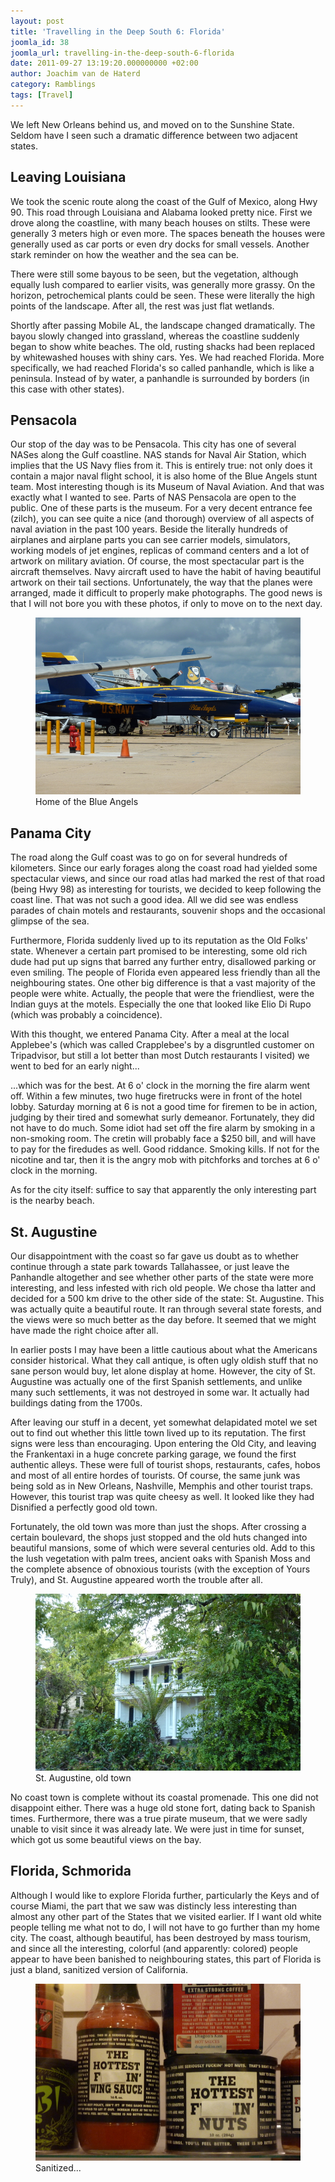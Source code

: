 ```yaml
---
layout: post
title: 'Travelling in the Deep South 6: Florida'
joomla_id: 38
joomla_url: travelling-in-the-deep-south-6-florida
date: 2011-09-27 13:19:20.000000000 +02:00
author: Joachim van de Haterd
category: Ramblings
tags: [Travel]
---
```

<p>We left New Orleans behind us, and moved on to the Sunshine State. Seldom have I seen such a dramatic difference between two adjacent states.</p>

<h2>Leaving Louisiana</h2>

<p>We took the scenic route along the coast of the Gulf of Mexico, along Hwy 90. This road through Louisiana and Alabama looked pretty nice. First we drove along the coastline, with many beach houses on stilts. These were generally 3 meters high or even more. The spaces beneath the houses were generally used as car ports or even dry docks for small vessels. Another stark reminder on how the weather and the sea can be.</p>

<p>There were still some bayous to be seen, but the vegetation, although equally lush compared to earlier visits, was generally more grassy. On the horizon, petrochemical plants could be seen. These were literally the high points of the landscape. After all, the rest was just flat wetlands.</p>

<p>Shortly after passing Mobile AL, the landscape changed dramatically. The bayou slowly changed into grassland, whereas the coastline suddenly began to show white beaches. The old, rusting shacks had been replaced by whitewashed houses with shiny cars. Yes. We had reached Florida. More specifically, we had reached Florida's so called panhandle, which is like a peninsula. Instead of by water, a panhandle is surrounded by borders (in this case with other states).</p>

<h2>Pensacola</h2>

<p>Our stop of the day was to be Pensacola. This city has one of several NASes along the Gulf coastline. NAS stands for Naval Air Station, which implies that the US Navy flies from it. This is entirely true: not only does it contain a major naval flight school, it is also home of the Blue Angels stunt team. Most interesting though is its Museum of Naval Aviation. And that was exactly what I wanted to see. Parts of NAS Pensacola are open to the public. One of these parts is the museum. For a very decent entrance fee (zilch), you can see quite a nice (and thorough) overview of all aspects of naval aviation in the past 100 years. Beside the literally hundreds of airplanes and airplane parts you can see carrier models, simulators, working models of jet engines, replicas of command centers and a lot of artwork on military aviation. Of course, the most spectacular part is the aircraft themselves. Navy aircraft used to have the habit of having beautiful artwork on their tail sections. Unfortunately, the way that the planes were arranged, made it difficult to properly make photographs. The good news is that I will not bore you with these photos, if only to move on to the next day.</p>

<p>
	<figure>
		<img src="/assets/images/posts/usa2k11/usa_11_6_1.JPG" alt="...home of the Blue Angels" />
		<figcaption>Home of the Blue Angels</figcaption>
	</figure>
</p>

<h2>Panama City</h2>

<p>The road along the Gulf coast was to go on for several hundreds of kilometers. Since our early forages along the coast road had yielded some spectacular views, and since our road atlas had marked the rest of that road (being Hwy 98) as interesting for tourists, we decided to keep following the coast line. That was not such a good idea. All we did see was endless parades of chain motels and restaurants, souvenir shops and the occasional glimpse of the sea.</p>

<p>Furthermore, Florida suddenly lived up to its reputation as the Old Folks' state. Whenever a certain part promised to be interesting, some old rich dude had put up signs that barred any further entry, disallowed parking or even smiling. The people of Florida even appeared less friendly than all the neighbouring states. One other big difference is that a vast majority of the people were white. Actually, the people that were the friendliest, were the Indian guys at the motels. Especially the one that looked like Elio Di Rupo (which was probably a coincidence).</p>

<p>With this thought, we entered Panama City. After a meal at the local Applebee's (which was called Crapplebee's by a disgruntled customer on Tripadvisor, but still a lot better than most Dutch restaurants I visited) we went to bed for an early night...</p>

<p>...which was for the best. At 6 o' clock in the morning the fire alarm went off. Within a few minutes, two huge firetrucks were in front of the hotel lobby. Saturday morning at 6 is not a good time for firemen to be in action, judging by their tired and somewhat surly demeanor. Fortunately, they did not have to do much. Some idiot had set off the fire alarm by smoking in a non-smoking room. The cretin will probably face a $250 bill, and will have to pay for the firedudes as well. Good riddance. Smoking kills. If not for the nicotine and tar, then it is the angry mob with pitchforks and torches at 6 o' clock in the morning.</p>

<p>As for the city itself: suffice to say that apparently the only interesting part is the nearby beach.</p>

<h2>St. Augustine</h2>

<p>Our disappointment with the coast so far gave us doubt as to whether continue through a state park towards Tallahassee, or just leave the Panhandle altogether and see whether other parts of the state were more interesting, and less infested with rich old people. We chose tha latter and decided for a 500 km drive to the other side of the state: St. Augustine. This was actually quite a beautiful route. It ran through several state forests, and the views were so much better as the day before. It seemed that we might have made the right choice after all.</p>

<p>In earlier posts I may have been a little cautious about what the Americans consider historical. What they call antique, is often ugly oldish stuff that no sane person would buy, let alone display at home. However, the city of St. Augustine was actually one of the first Spanish settlements, and unlike many such settlements, it was not destroyed in some war. It actually had buildings dating from the 1700s.</p>

<p>After leaving our stuff in a decent, yet somewhat delapidated motel we set out to find out whether this little town lived up to its reputation. The first signs were less than encouraging. Upon entering the Old City, and leaving the Frankentaxi in a huge concrete parking garage, we found the first authentic alleys. These were full of tourist shops, restaurants, cafes, hobos and most of all entire hordes of tourists. Of course, the same junk was being sold as in New Orleans, Nashville, Memphis and other tourist traps. However, this tourist trap was quite cheesy as well. It looked like they had Disnified a perfectly good old town.</p>

<p>Fortunately, the old town was more than just the shops. After crossing a certain boulevard, the shops just stopped and the old huts changed into beautiful mansions, some of which were several centuries old. Add to this the lush vegetation with palm trees, ancient oaks with Spanish Moss and the complete absence of obnoxious tourists (with the exception of Yours Truly), and St. Augustine appeared worth the trouble after all.

<p>
	<figure>
		<img src="/assets/images/posts/usa2k11/usa_11_6_2.JPG" alt="St. Augustine" />
		<figcaption>St. Augustine, old town</figcaption>
	</figure>
</p>

<p>No coast town is complete without its coastal promenade. This one did not disappoint either. There was a huge old stone fort, dating back to Spanish times. Furthermore, there was a true pirate museum, that we were sadly unable to visit since it was already late. We were just in time for sunset, which got us some beautiful views on the bay.</p>

<h2>Florida, Schmorida</h2>

<p>Although I would like to explore Florida further, particularly the Keys and of course Miami, the part that we saw was distincly less interesting than almost any other part of the States that we visited earlier. If I want old white people telling me what not to do, I will not have to go further than my home city. The coast, although beautiful, has been destroyed by mass tourism, and since all the interesting, colorful (and apparently: colored) people appear to have been banished to neighbouring states, this part of Florida is just a bland, sanitized version of California.</p>

<p>
	<figure>
		<img src="/assets/images/posts/usa2k11/usa_11_6_3.JPG" alt="Sanitized..." />
		<figcaption>Sanitized...</figcaption>
	<figure>
</p>
